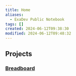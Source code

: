 ```yaml
---
title: Home
aliases:
  - ExaDev Public Notebook
tags: []
created: 2024-06-12T09:38:30
modified: 2024-06-12T09:48:32
---
```


## Projects

### [Breadboard](projects/Breadboard/index.md)
